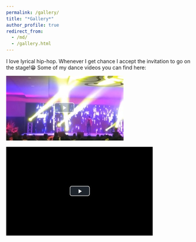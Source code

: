 ```yaml
---
permalink: /gallery/
title: "*Gallery*"
author_profile: true
redirect_from: 
  - /md/
  - /gallery.html
---
```

I love lyrical hip-hop. Whenever I get chance I accept the invitation to go on the stage!😁
Some of my dance videos you can find here: 

[![Watch the video](video3.jpg)](https://my.pcloud.com/publink/show?code=XZCqAMkZurFN6yzrW24qfiYOp5g8Izqq1ad7)

[![Watch the video](video4.jpg)](https://my.pcloud.com/publink/show?code=XZltAMkZOlUm7IKQgzbce4ErRGA7RFsjlGLk)



